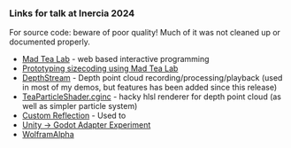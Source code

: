 

### Links for talk at Inercia 2024

For source code: beware of poor quality!
Much of it was not cleaned up or documented properly.

 * [Mad Tea Lab](https://madtealab.com) - web based interactive programming
 * [Prototyping sizecoding using Mad Tea Lab](https://github.com/teadrinker/party-acceleration)
 * [DepthStream](https://github.com/teadrinker/projection-assisted-sculpting/tree/main/SARA%20Unity%20Project/Assets/Code/DepthStream?tab=readme-ov-file) - Depth point cloud recording/processing/playback (used in most of my demos, but features has been added since this release)
 * [TeaParticleShader.cginc](https://github.com/teadrinker/projection-assisted-sculpting/blob/main/SARA%20Unity%20Project/Assets/Code/TeaParticles/Resources/Shaders/TeaParticleShader.cginc) - hacky hlsl renderer for depth point cloud (as well as simpler particle system)
 * [Custom Reflection](https://github.com/teadrinker/projection-assisted-sculpting/tree/main/SARA%20Unity%20Project/Assets/Code/CustomReflection) - Used to
 * [Unity -> Godot Adapter Experiment](https://github.com/teadrinker/united-godot?tab=readme-ov-file)
 * [WolframAlpha](https://www.wolframalpha.com/)

